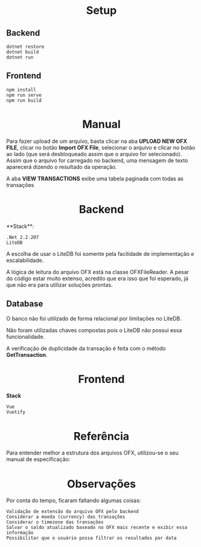 <h1 align="center">Setup</h1>

## Backend
    dotnet restore
    dotnet build
    dotnet run

## Frontend
    npm install
    npm run serve
    npm run build

<h1 align="center">Manual</h1>
Para fazer upload de um arquivo, basta clicar na aba <b>UPLOAD NEW OFX FILE</b>, clicar no botão <b>Import OFX File</b>, selecionar o arquivo e clicar no botão ao lado (que será desbloqueado assim que o arquivo for selecionado).
Assim que o arquivo for carregado no backend, uma mensagem de texto aparecerá dizendo o resultado da operação.

A aba <b>VIEW TRANSACTIONS</b> exibe uma tabela paginada com todas as transações

<h1 align="center">Backend</h1>
**Stack**:

    .Net 2.2.207
    LiteDB

A escolha de usar o LiteDB foi somente pela facilidade de implementação e escalabilidade.

A lógica de leitura do arquivo OFX está na classe OFXFileReader. A pesar do código estar muito extenso, acredito que era isso que foi esperado, já que não era para utilizar soluções prontas.

## Database

O banco não foi utilizado de forma relacional por limitações no LiteDB.

Não foram utilizadas chaves compostas pois o LiteDB não possui essa funcionalidade.

A verificação de duplicidade da transação é feita com o método <b>GetTransaction</b>.

<h1 align="center">Frontend</h1>

**Stack**

    Vue
    Vuetify

<h1 align="center">Referência</h1>
Para entender melhor a estrutura dos arquivos OFX, utilizou-se o seu manual de especificação: <a href="https://www.ofx.net/downloads/OFX%202.2.pdf"></a>


<h1 align="center">Observações</h1>
Por conta do tempo, ficaram faltando algumas coisas:

    Validação de extensão do arquivo OFX pelo backend
    Considerar a moeda (currency) das transações
    Considerar o timezone das transações
    Salvar o saldo atualizado baseado no OFX mais recente e exibir essa informação
    Possibilitar que o usuário possa filtrar os resultados por data
